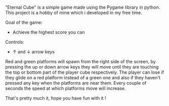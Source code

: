 "Eternal Cube" is a simple game made using the Pygame library in python. This project is a hobby of mine which i developed in my free time.

Goal of the game:
- Achieve the highest score you can

Controls:
- ↑ and ↓ arrow keys

Red and green platforms will spawn from the right side of the screen, by pressing the up or down arrow keys they will move until they are touching the top or bottom part of the player cube respectively. The player can lose if they glide on a red platform instead of a green one and also if they haven't pressed any key when the platforms are near them. Every couple of seconds the speed at which platforms move will increase.

That's pretty much it, hope you have fun with it !
